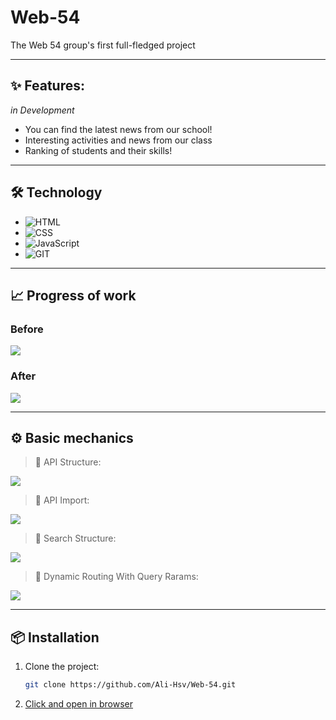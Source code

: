 # Web-54

The Web 54 group's first full-fledged project

---

## ✨ Features:

_in Development_

- You can find the latest news from our school!
- Interesting activities and news from our class
- Ranking of students and their skills!

---

## 🛠️ Technology

- ![HTML](https://img.shields.io/badge/-HTML5-orange?style=flat-square&logo=html5)
- ![CSS](https://img.shields.io/badge/-CSS3-blue?style=flat-square&logo=css3)
- ![JavaScript](https://img.shields.io/badge/-JavaScript-yellow?style=flat-square&logo=javascript)
- ![GIT](https://img.shields.io/badge/-Git-F05032?style=flat-square&logo=git&logoColor=white)

---

## 📈 Progress of work

### Before

<img src="https://i.postimg.cc/dVjt4HzN/First-File-Structure.png"></img>

### After

<img src="https://i.postimg.cc/0NmYrq3X/Last-File-Structure.png"></img>

---

## ⚙️ Basic mechanics

> 📝 API Structure:

<img src="https://i.postimg.cc/2SyLLfqF/Api-Example.png"></img>

> 📝 API Import:

<img src="https://i.postimg.cc/K814vrV0/API-inport.png"></img>

> 📝 Search Structure:

<img src="https://i.postimg.cc/K814vrV0/API-inport.png"></img>

> 📝 Dynamic Routing With Query Rarams:

<img src="https://i.postimg.cc/htD692g0/smallwst-news-tab.png"></img>

---

## 📦 Installation

1. Clone the project:
   ```bash
   git clone https://github.com/Ali-Hsv/Web-54.git
   ```
2. [Click and open in browser](https://ali-hsv.github.io/Web-54/)
